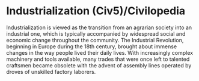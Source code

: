 # Industrialization (Civ5)/Civilopedia

Industrialization is viewed as the transition from an agrarian society into an industrial one, which is typically accompanied by widespread social and economic change throughout the community. The Industrial Revolution, beginning in Europe during the 18th century, brought about immense changes in the way people lived their daily lives. With increasingly complex machinery and tools available, many trades that were once left to talented craftsmen became obsolete with the advent of assembly lines operated by droves of unskilled factory laborers.